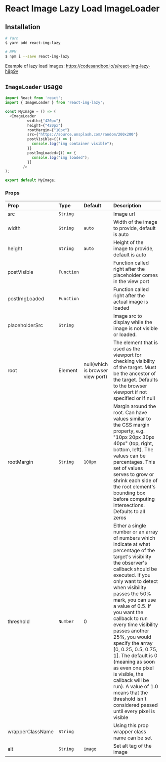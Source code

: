 React Image Lazy Load ImageLoader
==================================
## Installation

```bash
# Yarn
$ yarn add react-img-lazy

# NPM
$ npm i --save react-img-lazy
```


Example of lazy load images:
https://codesandbox.io/s/react-img-lazy-h8p9v



## `ImageLoader` usage

```javascript
import React from 'react';
import { ImageLoader } from 'react-img-lazy';

const MyImage = () => (
  <ImageLoader
          width={"420px"}
          height={"420px"}
          rootMargin={"10px"}
          src={"https://source.unsplash.com/random/200x200"}
          postVisible={() => {
            console.log("img container visible");
          }}
          postImgLoaded={() => {
            console.log("img loaded");
          }}
        />
);

export default MyImage;
```

### Props

| Prop | Type | Default | Description |
|:---|:---|:---|:---|
| src | `String` | | Image url |
| width | `String` | `auto` | Width of the image to provide, default is auto |
| height | `String` | `auto` | Height of the image to provide, default is auto |
| postVisible | `Function` |  | Function called right after the placeholder comes in the view port|
| postImgLoaded | `Function` |  | Function called right after the actual image is loaded |
| placeholderSrc | `String` | | Image src to display while the image is not visible or loaded. |
| root | Element | null(which is browser view port) | The element that is used as the viewport for checking visibility of the target. Must be the ancestor of the target. Defaults to the browser viewport if not specified or if null |
| rootMargin | `String` | `100px` | Margin around the root. Can have values similar to the CSS margin property, e.g. "10px 20px 30px 40px" (top, right, bottom, left). The values can be percentages. This set of values serves to grow or shrink each side of the root element's bounding box before computing intersections. Defaults to all zeros |
| threshold | `Number` | 0 | Either a single number or an array of numbers which indicate at what percentage of the target's visibility the observer's callback should be executed. If you only want to detect when visibility passes the 50% mark, you can use a value of 0.5. If you want the callback to run every time visibility passes another 25%, you would specify the array [0, 0.25, 0.5, 0.75, 1]. The default is 0 (meaning as soon as even one pixel is visible, the callback will be run). A value of 1.0 means that the threshold isn't considered passed until every pixel is visible |
| wrapperClassName | `String` |  | Using this prop wrapper class name can be set |
| alt | `String` | `image` | Set alt tag of the image |

